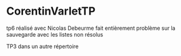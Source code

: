 # CorentinVarletTP

tp6 réalisé avec Nicolas Debeurme
fait entièrement 
problème sur la sauvegarde avec les listes non résolus

TP3 dans un autre répertoire
